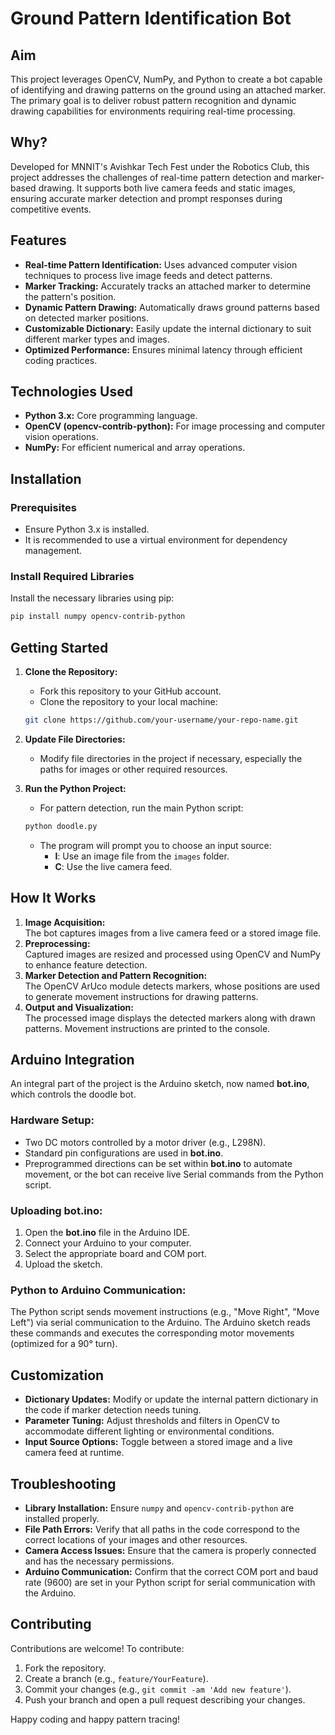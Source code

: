 
# Ground Pattern Identification Bot

## Aim
This project leverages OpenCV, NumPy, and Python to create a bot capable of identifying and drawing patterns on the ground using an attached marker. The primary goal is to deliver robust pattern recognition and dynamic drawing capabilities for environments requiring real-time processing.

## Why?
Developed for MNNIT's Avishkar Tech Fest under the Robotics Club, this project addresses the challenges of real-time pattern detection and marker-based drawing. It supports both live camera feeds and static images, ensuring accurate marker detection and prompt responses during competitive events.

## Features
- **Real-time Pattern Identification:** Uses advanced computer vision techniques to process live image feeds and detect patterns.
- **Marker Tracking:** Accurately tracks an attached marker to determine the pattern's position.
- **Dynamic Pattern Drawing:** Automatically draws ground patterns based on detected marker positions.
- **Customizable Dictionary:** Easily update the internal dictionary to suit different marker types and images.
- **Optimized Performance:** Ensures minimal latency through efficient coding practices.

## Technologies Used
- **Python 3.x:** Core programming language.
- **OpenCV (opencv-contrib-python):** For image processing and computer vision operations.
- **NumPy:** For efficient numerical and array operations.

## Installation

### Prerequisites
- Ensure Python 3.x is installed.
- It is recommended to use a virtual environment for dependency management.

### Install Required Libraries
Install the necessary libraries using pip:

```bash
pip install numpy opencv-contrib-python
```

## Getting Started

1. **Clone the Repository:**
   - Fork this repository to your GitHub account.
   - Clone the repository to your local machine:
   ```bash
   git clone https://github.com/your-username/your-repo-name.git
   ```

2. **Update File Directories:**
   - Modify file directories in the project if necessary, especially the paths for images or other required resources.

3. **Run the Python Project:**
   - For pattern detection, run the main Python script:
   ```bash
   python doodle.py
   ```
   - The program will prompt you to choose an input source:
     - **I**: Use an image file from the `images` folder.
     - **C**: Use the live camera feed.

## How It Works

1. **Image Acquisition:**  
   The bot captures images from a live camera feed or a stored image file.
2. **Preprocessing:**  
   Captured images are resized and processed using OpenCV and NumPy to enhance feature detection.
3. **Marker Detection and Pattern Recognition:**  
   The OpenCV ArUco module detects markers, whose positions are used to generate movement instructions for drawing patterns.
4. **Output and Visualization:**  
   The processed image displays the detected markers along with drawn patterns. Movement instructions are printed to the console.

## Arduino Integration

An integral part of the project is the Arduino sketch, now named **bot.ino**, which controls the doodle bot.

### Hardware Setup:
- Two DC motors controlled by a motor driver (e.g., L298N).
- Standard pin configurations are used in **bot.ino**.
- Preprogrammed directions can be set within **bot.ino** to automate movement, or the bot can receive live Serial commands from the Python script.

### Uploading **bot.ino**:
1. Open the **bot.ino** file in the Arduino IDE.
2. Connect your Arduino to your computer.
3. Select the appropriate board and COM port.
4. Upload the sketch.

### Python to Arduino Communication:
The Python script sends movement instructions (e.g., "Move Right", "Move Left") via serial communication to the Arduino. The Arduino sketch reads these commands and executes the corresponding motor movements (optimized for a 90° turn).

## Customization
- **Dictionary Updates:** Modify or update the internal pattern dictionary in the code if marker detection needs tuning.
- **Parameter Tuning:** Adjust thresholds and filters in OpenCV to accommodate different lighting or environmental conditions.
- **Input Source Options:** Toggle between a stored image and a live camera feed at runtime.

## Troubleshooting
- **Library Installation:** Ensure `numpy` and `opencv-contrib-python` are installed properly.
- **File Path Errors:** Verify that all paths in the code correspond to the correct locations of your images and other resources.
- **Camera Access Issues:** Ensure that the camera is properly connected and has the necessary permissions.
- **Arduino Communication:** Confirm that the correct COM port and baud rate (9600) are set in your Python script for serial communication with the Arduino.

## Contributing
Contributions are welcome! To contribute:
1. Fork the repository.
2. Create a branch (e.g., `feature/YourFeature`).
3. Commit your changes (e.g., `git commit -am 'Add new feature'`).
4. Push your branch and open a pull request describing your changes.

Happy coding and happy pattern tracing!
